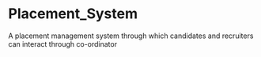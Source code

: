 # Placement_System
A placement management system through which candidates and recruiters can interact through co-ordinator
